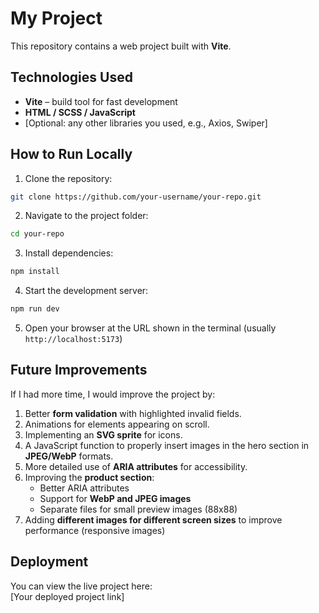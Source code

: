 # My Project

This repository contains a web project built with **Vite**.

## Technologies Used

- **Vite** – build tool for fast development
- **HTML / SCSS / JavaScript**
- [Optional: any other libraries you used, e.g., Axios, Swiper]

## How to Run Locally

1. Clone the repository:  
```bash
git clone https://github.com/your-username/your-repo.git
```
2. Navigate to the project folder:  
```bash
cd your-repo
```
3. Install dependencies:  
```bash
npm install
```
4. Start the development server:  
```bash
npm run dev
```
5. Open your browser at the URL shown in the terminal (usually `http://localhost:5173`)

## Future Improvements

If I had more time, I would improve the project by:

1. Better **form validation** with highlighted invalid fields.  
2. Animations for elements appearing on scroll.  
3. Implementing an **SVG sprite** for icons.  
4. A JavaScript function to properly insert images in the hero section in **JPEG/WebP** formats.  
5. More detailed use of **ARIA attributes** for accessibility.  
6. Improving the **product section**:  
   - Better ARIA attributes  
   - Support for **WebP and JPEG images**  
   - Separate files for small preview images (88x88)  
7. Adding **different images for different screen sizes** to improve performance (responsive images)

## Deployment

You can view the live project here:  
[Your deployed project link]
